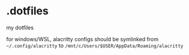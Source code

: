 # .dotfiles

my dotfiles

for windows/WSL, alacritty configs should be symlinked from `~/.config/alacritty` to 
    `/mnt/c/Users/$USER/AppData/Roaming/alacritty`
